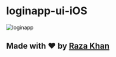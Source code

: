 # loginapp-ui-iOS
![loginapp](https://user-images.githubusercontent.com/72858063/116521462-a1cbba00-a8f1-11eb-8ce9-4b86ed5f502a.gif)
## Made with ❤️ by [Raza Khan](https://www.instagram.com/razakhan.dev/)
